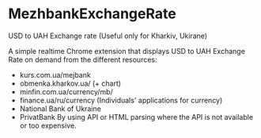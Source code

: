 # MezhbankExchangeRate
USD to UAH Exchange rate (Useful only for Kharkiv, Ukirane)

A simple realtime Chrome extension that displays USD to UAH Exchange Rate on demand from the different resources:
 - kurs.com.ua/mejbank
 - obmenka.kharkov.ua/ (+ chart)
 - minfin.com.ua/currency/mb/
 - finance.ua/ru/currency (Individuals' applications for currency)
 - National Bank of Ukraine
 - PrivatBank
 By using API or HTML parsing where the API is not available or too expensive.
